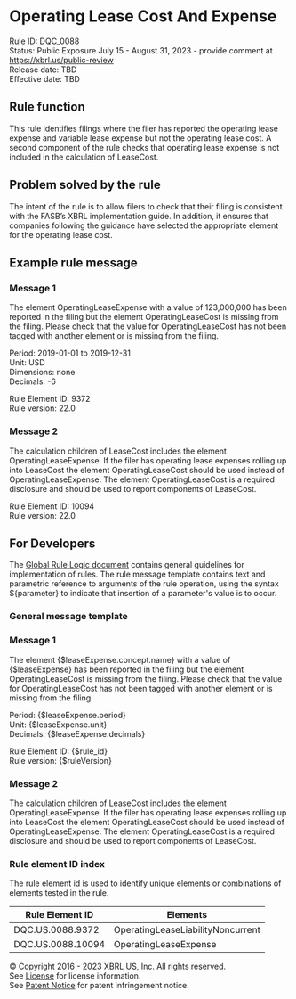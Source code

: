# Operating Lease Cost And Expense  
Rule ID: DQC_0088  
Status: Public Exposure July 15 - August 31, 2023 - provide comment at https://xbrl.us/public-review  
Release date: TBD  
Effective date: TBD    
  
## Rule function  
This rule identifies filings where the filer has reported the operating lease expense and variable lease expense but not the operating lease cost. A second component of the rule checks that operating lease expense is not included in the calculation of LeaseCost.  

## Problem solved by the rule  
The intent of the rule is to allow filers to check that their filing is consistent with the  FASB’s XBRL implementation  guide.  In addition, it ensures that companies following the guidance have selected the appropriate element for the operating lease cost.  

## Example rule message  
### Message 1
The element OperatingLeaseExpense with a value of 123,000,000 has been reported in the filing but the element OperatingLeaseCost is missing from the filing. Please check that the value for OperatingLeaseCost has not been tagged with another element or is missing from the filing.  

Period: 2019-01-01 to 2019-12-31  
Unit: USD  
Dimensions: none  
Decimals: -6  

Rule Element ID:  9372  
Rule version: 22.0  

### Message 2
The calculation children of LeaseCost includes the element OperatingLeaseExpense. If the filer has operating lease expenses rolling up into LeaseCost the element OperatingLeaseCost should be used instead of OperatingLeaseExpense.  The element OperatingLeaseCost is a required disclosure and should be used to report components of LeaseCost.  
  
Rule Element ID: 10094  
Rule version: 22.0  

## For Developers  
The [Global Rule Logic document](https://github.com/DataQualityCommittee/dqc_us_rules/blob/master/docs/GlobalRuleLogic.md) contains general guidelines for implementation of rules. The rule message template contains text and parametric reference to arguments of the rule operation, using the syntax ${parameter} to indicate that insertion of a parameter's value is to occur. 
  
### General message template  
### Message 1
The element {$leaseExpense.concept.name} with a value of {$leaseExpense} has been reported in the filing but the element OperatingLeaseCost is missing from the filing. Please check that the value for OperatingLeaseCost has not been tagged with another element or is missing from the filing.  

Period: {$leaseExpense.period}  
Unit: {$leaseExpense.unit}  
Decimals: {$leaseExpense.decimals}  

Rule Element ID: {$rule_id}  
Rule version: {$ruleVersion}  
### Message 2
The calculation children of LeaseCost includes the element OperatingLeaseExpense. If the filer has operating lease expenses rolling up into LeaseCost the element OperatingLeaseCost should be used instead of OperatingLeaseExpense.  The element OperatingLeaseCost is a required disclosure and should be used to report components of LeaseCost.

### Rule element ID index 
The rule element id is used to identify unique elements or combinations of elements tested in the rule. 
  
|Rule Element ID|Elements|  
|--------|--------|  
|DQC.US.0088.9372|OperatingLeaseLiabilityNoncurrent|  
|DQC.US.0088.10094|OperatingLeaseExpense|

© Copyright 2016 - 2023 XBRL US, Inc. All rights reserved.   
See [License](https://xbrl.us/dqc-license) for license information.  
See [Patent Notice](https://xbrl.us/dqc-patent) for patent infringement notice.  